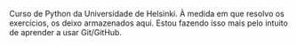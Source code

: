 Curso de Python da Universidade de Helsinki. À medida em que resolvo os exercícios, os deixo armazenados aqui. Estou fazendo isso mais pelo intuito de aprender a usar Git/GitHub.
